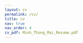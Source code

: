```yaml
---
layout: cv
permalink: /cv/
title: cv
nav: true
nav_order: 4
cv_pdf: Minh_Thong_Mai_Resume.pdf
---
```

